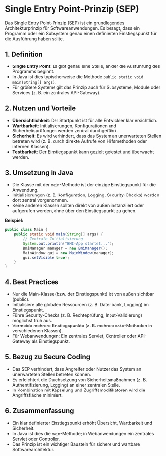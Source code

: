 # Single Entry Point-Prinzip (SEP)

Das Single Entry Point-Prinzip (SEP) ist ein grundlegendes Architekturprinzip für Softwareanwendungen. Es besagt, dass ein Programm oder ein Subsystem genau einen definierten Einstiegspunkt für die Ausführung haben sollte.

## 1. Definition
- **Single Entry Point**: Es gibt genau eine Stelle, an der die Ausführung des Programms beginnt.
- In Java ist dies typischerweise die Methode `public static void main(String[] args)`.
- Für größere Systeme gilt das Prinzip auch für Subsysteme, Module oder Services (z. B. ein zentrales API-Gateway).

## 2. Nutzen und Vorteile
- **Übersichtlichkeit**: Der Startpunkt ist für alle Entwickler klar ersichtlich.
- **Wartbarkeit**: Initialisierungen, Konfigurationen und Sicherheitsprüfungen werden zentral durchgeführt.
- **Sicherheit**: Es wird verhindert, dass das System an unerwarteten Stellen betreten wird (z. B. durch direkte Aufrufe von Hilfsmethoden oder internen Klassen).
- **Testbarkeit**: Der Einstiegspunkt kann gezielt getestet und überwacht werden.

## 3. Umsetzung in Java
- Die Klasse mit der `main`-Methode ist der einzige Einstiegspunkt für die Anwendung.
- Initialisierungen (z. B. Konfiguration, Logging, Security-Checks) werden dort zentral vorgenommen.
- Keine anderen Klassen sollten direkt von außen instanziiert oder aufgerufen werden, ohne über den Einstiegspunkt zu gehen.

**Beispiel:**
```java
public class Main {
    public static void main(String[] args) {
        // Zentrale Initialisierung
        System.out.println("BMI-App startet...");
        BmiManager manager = new BmiManager();
        MainWindow gui = new MainWindow(manager);
        gui.setVisible(true);
    }
}
```

## 4. Best Practices
- Nur die Main-Klasse (bzw. der Einstiegspunkt) ist von außen sichtbar (public).
- Initialisiere alle globalen Ressourcen (z. B. Datenbank, Logging) im Einstiegspunkt.
- Führe Security-Checks (z. B. Rechteprüfung, Input-Validierung) möglichst früh aus.
- Vermeide mehrere Einstiegspunkte (z. B. mehrere `main`-Methoden in verschiedenen Klassen).
- Für Webanwendungen: Ein zentrales Servlet, Controller oder API-Gateway als Einstiegspunkt.

## 5. Bezug zu Secure Coding
- Das SEP verhindert, dass Angreifer oder Nutzer das System an unerwarteten Stellen betreten können.
- Es erleichtert die Durchsetzung von Sicherheitsmaßnahmen (z. B. Authentifizierung, Logging) an einer zentralen Stelle.
- In Kombination mit Kapselung und Zugriffsmodifikatoren wird die Angriffsfläche minimiert.

## 6. Zusammenfassung
- Ein klar definierter Einstiegspunkt erhöht Übersicht, Wartbarkeit und Sicherheit.
- In Java ist dies die `main`-Methode; in Webanwendungen ein zentrales Servlet oder Controller.
- Das Prinzip ist ein wichtiger Baustein für sichere und wartbare Softwarearchitektur.
